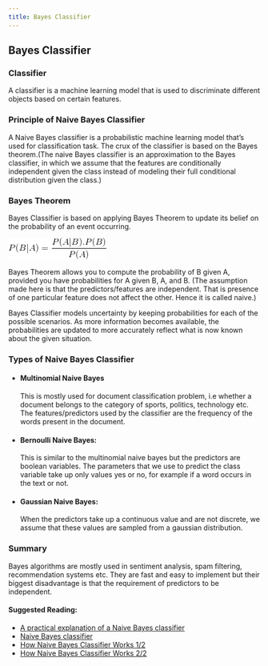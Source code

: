 ```yaml
---
title: Bayes Classifier
---
```

## Bayes Classifier
### Classifier
A classifier is a machine learning model that is used to discriminate different objects based on certain features.

### Principle of Naive Bayes Classifier
A Naive Bayes classifier is a probabilistic machine learning model that’s used for classification task. The crux of the classifier is based on the Bayes theorem.(The naive Bayes classifier is an approximation to the Bayes classifier, in which we assume that the features are conditionally independent given the class instead of modeling their full conditional distribution given the class.)

### Bayes Theorem
Bayes Classifier is based on applying Bayes Theorem to update its belief on the probability of an event occurring. 

![Bayes Theorem](https://github.com/Cheungo/bayes_theorem_image/blob/master/CodeCogsEqn.gif?raw=true)

Bayes Theorem allows you to compute the probability of B given A, provided you have probabilities for A given B, A, and B.
(The assumption made here is that the predictors/features are independent. That is presence of one particular feature does not affect the other. Hence it is called naive.)

Bayes Classifier models uncertainty by keeping probabilities for each of the possible scenarios. As more information becomes available, the probabilities are updated to more accurately reflect what is now known about the given situation. 

### Types of Naive Bayes Classifier
* #### Multinomial Naive Bayes
  This is mostly used for document classification problem, i.e whether a document belongs to the category of sports,           politics,   technology etc. The features/predictors used by the classifier are the frequency of the words present in the     document.

* #### Bernoulli Naive Bayes:
  This is similar to the multinomial naive bayes but the predictors are boolean variables. The parameters that we use to       predict the class variable take up only values yes or no, for example if a word occurs in the text or not.
  
* #### Gaussian Naive Bayes:
  When the predictors take up a continuous value and are not discrete, we assume that these values are sampled from a           gaussian distribution.
 
### Summary
Bayes algorithms are mostly used in sentiment analysis, spam filtering, recommendation systems etc. They are fast and easy to implement but their biggest disadvantage is that the requirement of predictors to be independent. 

#### Suggested Reading:
<!-- Please add any articles you think might be helpful to read before writing the article -->

- [A practical explanation of a Naive Bayes classifier](https://monkeylearn.com/blog/practical-explanation-naive-bayes-classifier/)
- [Naive Bayes classifier](https://en.wikipedia.org/wiki/Naive_Bayes_classifier)
- [How Naive Bayes Classifier Works 1/2](https://youtu.be/XcwH9JGfZOU)
- [How Naive Bayes Classifier Works 2/2](https://youtu.be/k2diLn5Nqbs)
